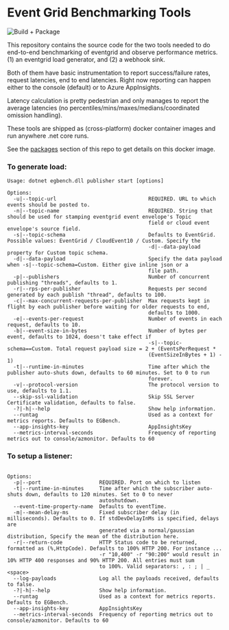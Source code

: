 # Event Grid Benchmarking Tools

![Build + Package](https://github.com/hiteshmadan/egbench/actions/workflows/package.yml/badge.svg)


This repository contains the source code for the two tools needed to do end-to-end benchmarking of eventgrid and observe performance metrics.
(1) an eventgrid load generator, and (2) a webhook sink.

Both of them have basic instrumentation to report success/failure rates, request latencies, end to end latencies. Right now reporting can happen either to the console (default) or to Azure AppInsights.

Latency calculation is pretty pedestrian and only manages to report the average latencies (no percentiles/mins/maxes/medians/coordinated omission handling).

These tools are shipped as (cross-platform) docker container images and run anywhere .net core runs.

See the [packages](https://github.com/hiteshmadan?tab=packages&repo_name=egbench) section of this repo to get details on this docker image.


### To generate load:

```
Usage: dotnet egbench.dll publisher start [options]

Options:
  -u|--topic-url                              REQUIRED. URL to which events should be posted to.
  -n|--topic-name                             REQUIRED. String that should be used for stamping eventgrid event envelope's Topic
                                              field or cloud event envelope's source field.
  -s|--topic-schema                           Defaults to EventGrid. Possible values: EventGrid / CloudEvent10 / Custom. Specify the
                                              -d|--data-payload property for Custom topic schema.
  -d|--data-payload                           Specify the data payload when -s|--topic-schema=Custom. Either give inline json or a
                                              file path.
  -p|--publishers                             Number of concurrent publishing "threads", defaults to 1.
  -r|--rps-per-publisher                      Requests per second generated by each publish "thread", defaults to 100.
  -c|--max-concurrent-requests-per-publisher  Max requests kept in flight by each publisher before waiting for older requests to end,
                                              defaults to 1000.
  -e|--events-per-request                     Number of events in each request, defaults to 10.
  -b|--event-size-in-bytes                    Number of bytes per event, defaults to 1024, doesn't take effect if
                                              -s|--topic-schema==Custom. Total request payload size = 2 + (EventsPerRequest *
                                              (EventSizeInBytes + 1) - 1)
  -t|--runtime-in-minutes                     Time after which the publisher auto-shuts down, defaults to 60 minutes. Set to 0 to run
                                              forever.
  -v|--protocol-version                       The protocol version to use, defaults to 1.1.
  --skip-ssl-validation                       Skip SSL Server Certificate validation, defaults to false.
  -?|-h|--help                                Show help information.
  --runtag                                    Used as a context for metrics reports. Defaults to EGBench.
  --app-insights-key                          AppInsightsKey
  --metrics-interval-seconds                  Frequency of reporting metrics out to console/azmonitor. Defaults to 60
```

### To setup a listener:
```Usage: dotnet egbench.dll subscriber start [options]

Options:
  -p|--port                   REQUIRED. Port on which to listen
  -t|--runtime-in-minutes     Time after which the subscriber auto-shuts down, defaults to 120 minutes. Set to 0 to never
                              autoshutdown.
  --event-time-property-name  Defaults to eventTime.
  -m|--mean-delay-ms          Fixed subscriber delay (in milliseconds). Defaults to 0. If stdDevDelayInMs is specified, delays are
                              generated via a normal/gaussian distribution, Specify the mean of the distribution here.
  -r|--return-code            HTTP Status code to be returned, formatted as (%,HttpCode). Defaults to 100% HTTP 200. For instance ...
                              -r "10,400" -r "90:200" would result in 10% HTTP 400 responses and 90% HTTP 200. All entries must sum
                              to 100%. Valid separators: , : ; | _ <space>
  --log-payloads              Log all the payloads received, defaults to false.
  -?|-h|--help                Show help information.
  --runtag                    Used as a context for metrics reports. Defaults to EGBench.
  --app-insights-key          AppInsightsKey
  --metrics-interval-seconds  Frequency of reporting metrics out to console/azmonitor. Defaults to 60
```
